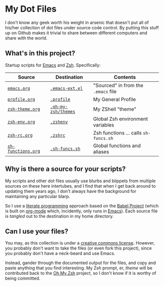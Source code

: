 My Dot Files
============

I don't know any geek worth his weight in arsenic that doesn't put all
of his/her collection of dot files under source code control. By
putting this stuff up on Github makes it trivial to share between
different computers and share with the world.

What's in this project?
-----------------------

Startup scripts for [Emacs][3] and [Zsh][6]. Specifically:

<!-- Why yes, it is a shame that I can't do multimarkdown or org-mode tables -->
<!-- But the end results are sure purdy. -->
<table><thead><tr>
<th>Source</th>
<th>Destination</th>
<th>Contents</th></tr></thead>
<tbody>
<tr><td>
   <a href="http://howardabrams.com/projects/dot-files/emacs.html"><code>emacs.org</code></a>
</td><td>
   <a href="results/emacs.el"><code>.emacs-ext.el</code></a>
</td><td>
  "Sourced" in from the <code>.emacs</code> file
</td></tr><tr><td>
  <a href="http://howardabrams.com/projects/dot-files/profile.html"><code>profile.org</code></a>
</td><td>
   <a href="results/profile"><code>.profile</code></a>
</td><td>
  My General Profile
</td></tr><tr><td>
  <a href="http://howardabrams.com/projects/dot-files/zsh-theme.html"><code>zsh-theme.org</code></a>
</td><td>
   <a href="results/happiness.zsh-theme"><code>.oh-my-zsh/themes</code></a>
</td><td>
  My ZShell "theme" 
</td></tr><tr><td>
  <a href="http://howardabrams.com/projects/dot-files/zsh-env.html"><code>zsh-env.org</code></a>
</td><td>
   <a href="results/zshenv"><code>.zshenv</code></a>
</td><td>
  Global Zsh environment variables
</td></tr><tr><td>
  <a href="http://howardabrams.com/projects/dot-files/zsh-rc.html"><code>zsh-rc.org</code></a>
</td><td>
   <a href="results/zshrc"><code>.zshrc</code></a>
</td><td>
  Zsh functions ... calls <code>sh-funcs.sh</code>
</td></tr><tr><td>
  <a href="http://howardabrams.com/projects/dot-files/sh-functions.html"><code>sh-functions.org</code></a>
</td><td>
   <a href="results/sh-functions.sh"><code>.sh-funcs.sh</code></a>
</td><td>
  Global functions and aliases
</td></tr></tbody></table>


Why is there a source for your scripts?
----------------------------------

My scripts and other dot files usually use blurbs and blippets from
multiple sources on these here intertubes, and I find that when I get
back around to updating them years ago, I don't always have the
background for maintaining any particular blarp.

So I use a [literate programming][0] approach based on the
[Babel Project][1] (which is built on [org-mode][2] which, incidently,
only runs in [Emacs][3]). Each source file is *tangled* out to the
destination in my home directory.
  
Can I use your files?
---------------------

You may, as this collection is under a [creative commons license][4].
However, you probably don't want to take the files (or even fork this
project), since you probably don't have a neck-beard and use Emacs.

Instead, gander through the documented output for the files, and copy
and paste anything that you find interesting. My Zsh prompt, er,
*theme* will be contributed back to the [Oh My Zsh][5] project, so I
don't know if it is worthy of being committed.

  [0]: http://en.wikipedia.org/wiki/Literate_programming
  [1]: http://orgmode.org/worg/org-contrib/babel/intro.html
  [2]: http://orgmode.org
  [3]: http://www.gnu.org/software/emacs/
  [4]: http://creativecommons.org/licenses/by/3.0/
  [5]: https://github.com/robbyrussell/oh-my-zsh
  [6]: http://zsh.sourceforge.net
